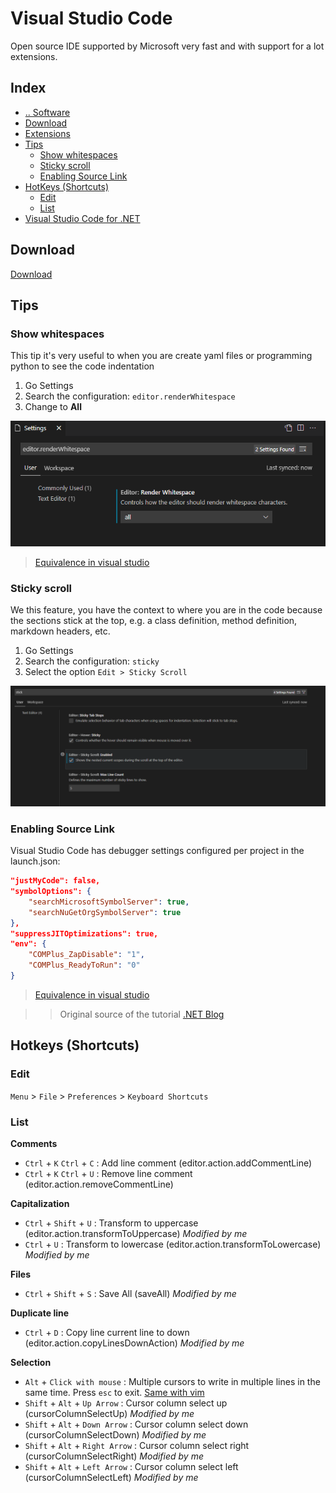 # Visual Studio Code
Open source IDE supported by Microsoft very fast and with support for a lot extensions.



## Index
- [.. Software](../../README.md)
- [Download](#download)
- [Extensions](/Software/IDEs/VisualStudioCode/VisualStudioCode-extensions.md)
- [Tips](#tips)
  - [Show whitespaces](#tips-show-whitespaces)
  - [Sticky scroll](#tips-sticky-scroll)
  - [Enabling Source Link](#tips-enabling-source-link)
- [HotKeys (Shortcuts)](#hotkeys)
  - [Edit](#hotkeys-edit)
  - [List](#hotkeys-list)
- [Visual Studio Code for .NET](/Software/IDEs/VisualStudioCode/VisualStudioCode-dotnet.md)


## Download <a name="download"></a>
[Download](https://code.visualstudio.com/)



## Tips <a name="tips"></a>


### Show whitespaces <a name="tips-show-whitespaces"></a>

This tip it's very useful to when you are create yaml files or programming python to see the code indentation

1. Go Settings
2. Search the configuration: `editor.renderWhitespace`
3. Change to **All**

![Show whitespaces](/media/show-whitespaces.png "Show whitespaces")
> [Equivalence in visual studio](../VisualStudio.md#tips-show-whitespaces)


### Sticky scroll <a name="tips-sticky-scrol"></a>

We this feature, you have the context to where you are in the code because the sections stick at the top, e.g. a class definition, method definition, markdown headers, etc.

1. Go Settings
2. Search the configuration: `sticky`
3. Select the option `Edit > Sticky Scroll`

![Sticky scroll](/media/vscode-tips-sticky-scrol.png "Sticky scroll")


### Enabling Source Link <a name="tips-enabling-source-link"></a>
Visual Studio Code has debugger settings configured per project in the launch.json:
```json
"justMyCode": false,
"symbolOptions": {
    "searchMicrosoftSymbolServer": true,
    "searchNuGetOrgSymbolServer": true
},
"suppressJITOptimizations": true,
"env": {
    "COMPlus_ZapDisable": "1",
    "COMPlus_ReadyToRun": "0"
}
```
> [Equivalence in visual studio](../VisualStudio.md#tips-enabling-source-link)

>> Original source of the tutorial [.NET Blog](https://devblogs.microsoft.com/dotnet/improving-debug-time-productivity-with-source-link/)



## Hotkeys (Shortcuts) <a name="hotkeys"></a>

### Edit <a name="hotkeys-edit"></a>
`Menu` > `File` > `Preferences` > `Keyboard Shortcuts`


### List <a name="hotkeys-list"></a>

**Comments**
- `Ctrl` + `K` `Ctrl` + `C` : Add line comment (editor.action.addCommentLine)
- `Ctrl` + `K` `Ctrl` + `U` : Remove line comment (editor.action.removeCommentLine)

**Capitalization**
- `Ctrl` + `Shift` + `U` : Transform to uppercase (editor.action.transformToUppercase) _Modified by me_
- `Ctrl` + `U` : Transform to lowercase (editor.action.transformToLowercase) _Modified by me_

**Files**
- `Ctrl` + `Shift` + `S` : Save All (saveAll) _Modified by me_

**Duplicate line**
- `Ctrl` + `D` : Copy line current line to down (editor.action.copyLinesDownAction) _Modified by me_

**Selection**
- `Alt` + `Click with mouse` : Multiple cursors to write in multiple lines in the same time. Press `esc` to exit. [Same with vim](./VisualStudioCode-extensions.md#extensions-vim-write-multiple-lines)
- `Shift` + `Alt` + `Up Arrow` : Cursor column select up (cursorColumnSelectUp) _Modified by me_
- `Shift` + `Alt` + `Down Arrow` : Cursor column select down (cursorColumnSelectDown) _Modified by me_
- `Shift` + `Alt` + `Right Arrow` : Cursor column select right (cursorColumnSelectRight) _Modified by me_
- `Shift` + `Alt` + `Left Arrow` : Cursor column select left (cursorColumnSelectLeft) _Modified by me_